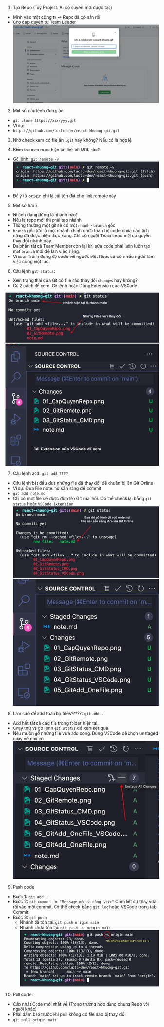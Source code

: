 1. Tạo Repo (Tuỳ Project. Ai có quyền mới được tạo)
  - Mình vào một công ty -> Repo đã có sẵn rồi
  - Chờ cấp quyền từ Team Leader
  ![](./01_CapQuyenRepo.png)

2. Một số câu lệnh đơn giản

  - `git clone https://xxx/yyy.git`
  - Ví dụ: 
  - `https://github.com/luctc-dev/react-khuong-git.git`

3. Nhớ check xem có file ẩn `.git` hay không? Nếu có là hợp lệ

4. Kiểm tra xem repo hiện tại link tới URL nào?
  - Gõ lệnh: `git remote -v`
  ![](./02_GitRemote.png)

  - Để ý từ `origin` chỉ là cái tên đặt cho link remote này

5. Một số lưu ý:
  - Nhánh đang đứng là nhánh nào?
  - Nếu là repo mới thì phải tạo nhánh
  - Thông thường một git sẽ có một `nhánh` - `branch` gốc
  - `branch` gốc tức là một nhánh chính chứa toàn bộ code chứa các tính năng đã được hiện thực xong. Chỉ có người Team Lead mới có quyền thay đổi nhánh này
  - Đa phần tất cả Team Member còn lại khi sửa code phải luôn luôn tạo một `branch` mới để làm việc riêng.
  - Vì sao: Tránh đụng độ code với người. Một Repo sẽ có nhiều người làm việc cùng một lúc.

6. Câu lệnh `git status`:
  - Xem trạng thái của Git có file nào thay đổi `changes` hay không?
  - Có 2 cách để xem: Gõ lệnh hoặc Dùng Extension của VSCode

  ![](./03_GitStatus_CMD.png)
  ![](./04_GitStatus_VSCode.png)

7. Câu lệnh add: `git add ????`
  - Câu lệnh bắt đầu đưa những file đã thay đổi để chuẩn bị lên Git Online
  - Ví dụ: Đưa File note.md sẵn sàng để commit
  - `git add note.md`
  - Chỉ có một file sẽ được đưa lên Git mà thôi. Có thể check lại bằng `git status` hoặc `VSCode Extension`
  ![](./05_GitAdd_OneFile.png)
  ![](./05_GitAdd_OneFile_VSCode.png)

8. Làm sao để add toàn bộ files?????: `git add .`
  - Add hết tất cả các file trong folder hiện tại.
  - Chạy thử và gõ lệnh `git status` để xem kết quả
  - Nếu muốn gỡ những file vừa add xong. Dùng VSCode để chọn unstaged quay về như cũ
  ![](./06_UnstagedChange.png)
  
9. Push code
  - Bước 1: `git add .`
  - Bước 2: `git commit -m "Message mô tả công việc"`
    Cam kết sự thay vừa rồi vào một commit. Có thể check bằng `git log` hoặc VSCode trong tab Commit
  - Bước 3: `git push`
    - Nhánh đã tồn tại: `git push origin main`
    - Nhánh chưa tồn tại: `git push -u origin main`
    ![](./07_GitPush_NewBranch.png)

10. Pull code:
  - Cập nhật Code mới nhất về (Trong trường hợp dùng chung Repo với người khác)
  - Phải đảm bảo trước khi pull không có file nào bị thay đổi
  - `git pull origin main`
